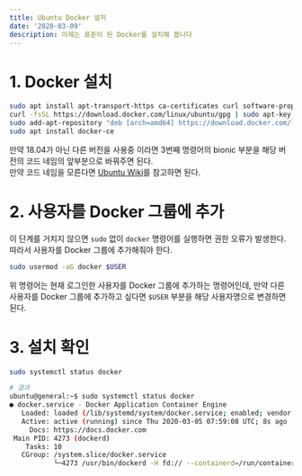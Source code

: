 ```yaml
---
title: Ubuntu Docker 설치
date: '2020-03-09'
description: 이제는 표준이 된 Docker를 설치해 봅니다
---
```


# 1. Docker 설치

```bash
sudo apt install apt-transport-https ca-certificates curl software-properties-common
curl -fsSL https://download.docker.com/linux/ubuntu/gpg | sudo apt-key add -
sudo add-apt-repository "deb [arch=amd64] https://download.docker.com/linux/ubuntu bionic stable"
sudo apt install docker-ce
```

만약 18.04가 아닌 다른 버전을 사용중 이라면 3번째 명령어의 bionic 부분을 해당 버전의 코드 네임의 앞부분으로 바꿔주면 된다.  
만약 코드 네임을 모른다면 [Ubuntu Wiki](https://wiki.ubuntu.com/Releases)를 참고하면 된다.  

# 2. 사용자를 Docker 그룹에 추가

이 단계를 거치지 않으면 `sudo` 없이 `docker` 명령어를 실행하면 권한 오류가 발생한다.  
따라서 사용자를 Docker 그룹에 추가해줘야 한다.

```bash
sudo usermod -aG docker $USER
```

위 명령어는 현재 로그인한 사용자를 Docker 그룹에 추가하는 명령어인데, 만약 다른 사용자를 Docker 그룹에 추가하고 싶다면 `$USER` 부분을 해당 사용자명으로 변경하면 된다.

# 3. 설치 확인

```bash
sudo systemctl status docker

# 결과
ubuntu@general:~$ sudo systemctl status docker
● docker.service - Docker Application Container Engine
   Loaded: loaded (/lib/systemd/system/docker.service; enabled; vendor preset: enabled)
   Active: active (running) since Thu 2020-03-05 07:59:08 UTC; 8s ago
     Docs: https://docs.docker.com
 Main PID: 4273 (dockerd)
    Tasks: 10
   CGroup: /system.slice/docker.service
           └─4273 /usr/bin/dockerd -H fd:// --containerd=/run/containerd/containerd.sock
```
